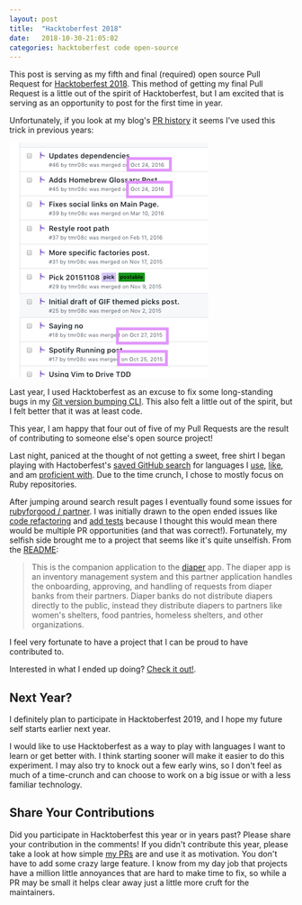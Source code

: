 ```yaml
---
layout: post
title:  "Hacktoberfest 2018"
date:   2018-10-30-21:05:02
categories: hacktoberfest code open-source
---
```



This post is serving as my fifth and final (required) open source Pull Request for [Hacktoberfest 2018](https://hacktoberfest.digitalocean.com/). This method of getting my final Pull Request is a little out of the spirit of Hacktoberfest, but I am excited that is serving as an opportunity to post for the first time in year.

Unfortunately, if you look at my blog's [PR history](https://github.com/tmr08c/tmr08c.github.io/pulls?q=is%3Apr+is%3Aclosed) it seems I've used this trick in previous years:

<img src='/images/blog-posts-in-october.png' />

Last year, I used Hacktoberfest as an excuse to fix some long-standing bugs in my [Git version bumping CLI](https://github.com/tmr08c/git_version_bumper/pulls?q=is%3Apr+is%3Aclosed). This also felt a little out of the spirit, but I felt better that it was at least code.

This year, I am happy that four out of five of my Pull Requests are the result of contributing to someone else's open source project!

Last night, paniced at the thought of not getting a sweet, free shirt I began playing with Hactoberfest's [saved GitHub search](https://github.com/search?q=label:hacktoberfest+state:open+type:issue) for languages I [use](https://github.com/search?l=JavaScript&q=label%3Ahacktoberfest+state%3Aopen+type%3Aissue&type=Issues), [like](https://github.com/search?l=TypeScript&q=label%3Ahacktoberfest+state%3Aopen+type%3Aissue&type=Issues), and am [proficient with](https://github.com/search?l=Ruby&q=label%3Ahacktoberfest+state%3Aopen+type%3Aissue&type=Issues). Due to the time crunch, I chose to mostly focus on Ruby repositories. 

After jumping around search result pages I eventually found some issues for [rubyforgood / partner](https://github.com/rubyforgood/partner). I was initially drawn to the open ended issues like [code refactoring](https://github.com/rubyforgood/partner/issues/32) and [add tests](https://github.com/rubyforgood/partner/issues/31) because I thought this would mean there would be multiple PR opportunities (and that was correct!). Fortunately, my selfish side brought me to a project that seems like it's quite unselfish. From the [README](https://github.com/rubyforgood/partner/blob/master/README.md):

> This is the companion application to the [diaper](https://github.com/rubyforgood/diaper) app. The diaper app is an inventory management system and this partner application handles the onboarding, approving, and handling of requests from diaper banks from their partners. Diaper banks do not distribute diapers directly to the public, instead they distribute diapers to partners like women's shelters, food pantries, homeless shelters, and other organizations.

I feel very fortunate to have a project that I can be proud to have contributed to. 

Interested in what I ended up doing? [Check it out!](https://github.com/rubyforgood/partner/pulls?utf8=%E2%9C%93&q=is%3Apr+author%3Atmr08c).

## Next Year?

I definitely plan to participate in Hacktoberfest 2019, and I hope my future self starts earlier next year. 

I would like to use Hacktoberfest as a way to play with languages I want to learn or get better with. I think starting sooner will make it easier to do this experiment. I may also try to knock out a few early wins, so I don't feel as much of a time-crunch and can choose to work on a big issue or with a less familiar technology.

## Share Your Contributions 

Did you participate in Hacktoberfest this year or in years past? Please share your contribution in the comments! If you didn't contribute this year, please take a look at how simple [my PRs](https://github.com/rubyforgood/partner/pulls?utf8=%E2%9C%93&q=is%3Apr+author%3Atmr08c) are and use it as motivation. You don't have to add some crazy large feature. I know from my day job that projects have a million little annoyances that are hard to make time to fix, so while a PR may be small it helps clear away just a little more cruft for the maintainers.

